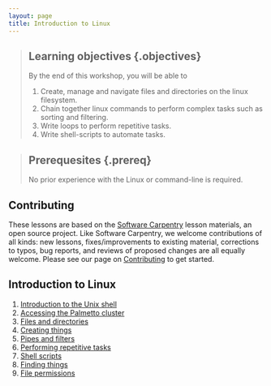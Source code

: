 ```yaml
---
layout: page
title: Introduction to Linux
---
```


> ## Learning objectives {.objectives}
>
> By the end of this workshop, you will be able to
> 
> 1. Create, manage and navigate files and directories on
>    the linux filesystem.
> 2. Chain together linux commands to perform complex tasks
>    such as sorting and filtering.
> 3. Write loops to perform repetitive tasks.
> 4. Write shell-scripts to automate tasks.

> ## Prerequesites {.prereq}
> 
> No prior experience with the Linux
> or command-line is required.

## Contributing

These lessons are based on the
[Software Carpentry][swc-lessons] lesson materials,
an open source project.
Like Software Carpentry, we welcome contributions
of all kinds:
new lessons,
fixes/improvements to existing material,
corrections to typos,
bug reports,
and reviews of proposed changes are all equally welcome.
Please see our page on [Contributing][contributing]
to get started.

## Introduction to Linux

1. [Introduction to the Unix shell](00-intro.html)
2. [Accessing the Palmetto cluster](01-accessing-palmetto.html)
3. [Files and directories](02-filedir.html)
4. [Creating things](03-create.html)
5. [Pipes and filters](04-pipefilter.html)
6. [Performing repetitive tasks](05-loop.html)
7. [Shell scripts](06-shell-scripts.html)
8. [Finding things](07-find.html)
9. [File permissions](08-permissions.html)

[swc-lessons]: https://software-carpentry.org/lessons/
[contributing]: https://github.com/shwina/hpc-novice/blob/gh-pages/CONTRIBUTING.md 
